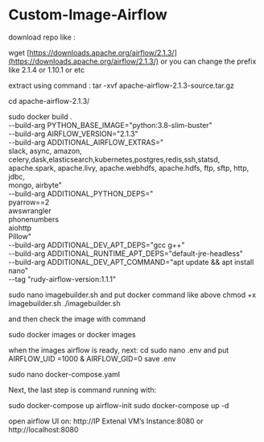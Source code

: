 # Custom-Image-Airflow

download repo like :

wget [https://downloads.apache.org/airflow/2.1.3/](https://downloads.apache.org/airflow/2.1.3/)
or you can change the prefix like 2.1.4 or 1.10.1 or etc

extract using command : tar -xvf apache-airflow-2.1.3-source.tar.gz

cd apache-airflow-2.1.3/

<!-- you can use command docker like -->
sudo docker build . \
    --build-arg PYTHON_BASE_IMAGE="python:3.8-slim-buster" \
    --build-arg AIRFLOW_VERSION="2.1.3" \
    --build-arg ADDITIONAL_AIRFLOW_EXTRAS=" \
        slack, async, amazon, celery,dask,elasticsearch,kubernetes,postgres,redis,ssh,statsd, \
        apache.spark, apache.livy, apache.webhdfs, apache.hdfs, ftp, sftp, http, jdbc, \
        mongo, airbyte"\
    --build-arg ADDITIONAL_PYTHON_DEPS=" \
        pyarrow==2 \
        awswrangler \
        phonenumbers \
        aiohttp \
        Pillow" \
    --build-arg ADDITIONAL_DEV_APT_DEPS="gcc g++" \
    --build-arg ADDITIONAL_RUNTIME_APT_DEPS="default-jre-headless" \
    --build-arg ADDITIONAL_DEV_APT_COMMAND="apt update && apt install nano"\
    --tag "rudy-airflow-version:1.1.1"
    
<!-- or you can setup file.sh  -->
sudo nano imagebuilder.sh and put docker command like above
chmod +x imagebuilder.sh
./imagebuilder.sh

and then check the image with command 

sudo docker images or docker images

when the images airflow is ready, next:
cd 
sudo nano .env and put AIRFLOW_UID =1000 & AIRFLOW_GID=0
save .env

sudo nano docker-compose.yaml

Next, the last step is command running with:

sudo docker-compose up airflow-init
sudo docker-compose up -d

open airflow UI on:
http://IP Extenal VM’s Instance:8080 or http://localhost:8080
